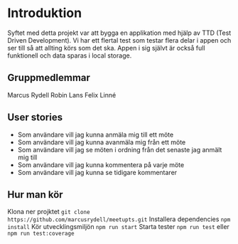 # Introduktion
Syftet med detta projekt var att bygga en applikation med hjälp av TTD (Test Driven Development). Vi har ett flertal test som testar flera delar i appen och ser till så att allting körs som det ska. Appen i sig självt är också full funktionell och data sparas i local storage.



## Gruppmedlemmar
Marcus Rydell
Robin Lans
Felix Linné



## User stories

-   Som användare vill jag kunna anmäla mig till ett möte
-   Som användare vill jag kunna avanmäla mig från ett möte
-   Som användare vill jag se möten i ordning från det senaste jag anmält mig till
-   Som användare vill jag kunna kommentera på varje möte
-   Som användare vill jag kunna se tidigare kommentarer

## Hur man kör
Klona ner projktet
```git clone https://github.com/marcusrydell/meetupts.git```
Installera dependencies
```npm install```
Kör utvecklingsmiljön
```npm run start```
Starta tester
```npm run test``` eller ```npm run test:coverage```
